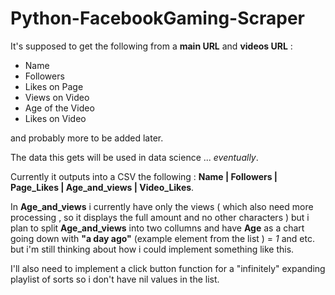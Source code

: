 # Python-FacebookGaming-Scraper


It's supposed to get the following from a **main URL** and **videos URL** :

* Name 
* Followers 
* Likes on Page 
* Views on Video 
* Age of the Video
* Likes on Video 


and probably more to be added later.


The data this gets will be used in data science ... *eventually*.


Currently it outputs into a CSV the following : **Name | Followers | Page_Likes | Age_and_views | Video_Likes**.


In **Age_and_views** i currently have only the views ( which also need more processing , so it displays the full amount and no other characters ) but i plan to split 
**Age_and_views** into two collumns and have **Age** as a chart going down with **"a day ago"** (example element from the list ) = *1* and etc. but i'm still thinking about how i could implement something like this.


I'll also need to implement a click button function for a "infinitely" expanding playlist of sorts so i don't have nil values in the list.
